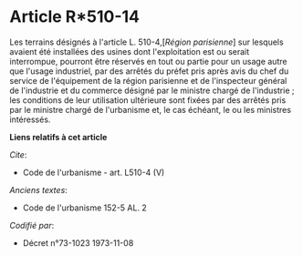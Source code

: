 # Article R*510-14

Les terrains désignés à l'article L. 510-4,[*Région parisienne*] sur lesquels avaient été installées des usines dont
l'exploitation est ou serait interrompue, pourront être réservés en tout ou partie pour un usage autre que l'usage
industriel, par des arrêtés du préfet pris après avis du chef du service de l'équipement de la région parisienne et de
l'inspecteur général de l'industrie et du commerce désigné par le ministre chargé de l'industrie ; les conditions de leur
utilisation ultérieure sont fixées par des arrêtés pris par le ministre chargé de l'urbanisme et, le cas échéant, le ou les
ministres intéressés.

**Liens relatifs à cet article**

_Cite_:

  - Code de l'urbanisme - art. L510-4 (V)

_Anciens textes_:

  - Code de l'urbanisme 152-5 AL. 2

_Codifié par_:

  - Décret n°73-1023 1973-11-08
